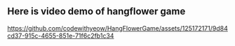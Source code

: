 ## Here is video demo of hangflower game

https://github.com/codewithyeow/HangFlowerGame/assets/125172171/9d84cd37-915c-4655-851e-71f6c2fb1c34

